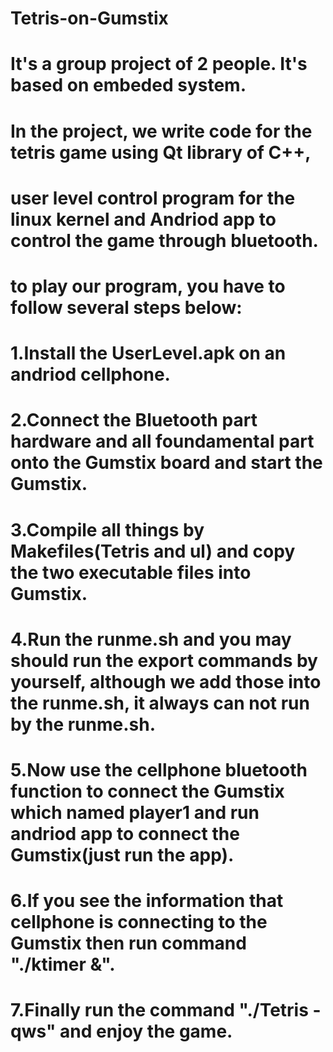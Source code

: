 # Tetris-on-Gumstix
# It's a group project of 2 people. It's based on embeded system. 
# In the project, we write code for the tetris game using Qt library of C++, 
# user level control program for the linux kernel and Andriod app to control the game through bluetooth.
# to play our program, you have to follow several steps below:
# 1.Install the UserLevel.apk on an andriod cellphone.
# 2.Connect the Bluetooth part hardware and all foundamental part onto the Gumstix board and start the Gumstix.
# 3.Compile all things by Makefiles(Tetris and ul) and copy the two executable files into Gumstix.
# 4.Run the runme.sh and you may should run the export commands by yourself, although we add those into the runme.sh, it always can not run by the runme.sh.
# 5.Now use the cellphone bluetooth function to connect the Gumstix which named player1 and run andriod app to connect the Gumstix(just run the app).
# 6.If you see the information that cellphone is connecting to the Gumstix then run command "./ktimer &".
# 7.Finally run the command "./Tetris -qws" and enjoy the game.
